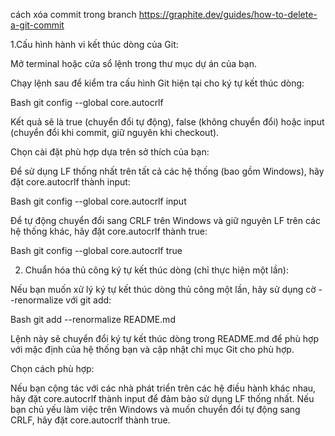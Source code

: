 cách xóa commit trong branch
https://graphite.dev/guides/how-to-delete-a-git-commit

1.Cấu hình hành vi kết thúc dòng của Git:

Mở terminal hoặc cửa sổ lệnh trong thư mục dự án của bạn.

Chạy lệnh sau để kiểm tra cấu hình Git hiện tại cho ký tự kết thúc dòng:

Bash
git config --global core.autocrlf

Kết quả sẽ là true (chuyển đổi tự động), false (không chuyển đổi) hoặc input (chuyển đổi khi commit, giữ nguyên khi checkout).

Chọn cài đặt phù hợp dựa trên sở thích của bạn:

Để sử dụng LF thống nhất trên tất cả các hệ thống (bao gồm Windows), hãy đặt core.autocrlf thành input:

Bash
git config --global core.autocrlf input

Để tự động chuyển đổi sang CRLF trên Windows và giữ nguyên LF trên các hệ thống khác, hãy đặt core.autocrlf thành true:

Bash
git config --global core.autocrlf true

2. Chuẩn hóa thủ công ký tự kết thúc dòng (chỉ thực hiện một lần):

Nếu bạn muốn xử lý ký tự kết thúc dòng thủ công một lần, hãy sử dụng cờ --renormalize với git add:

Bash
git add --renormalize README.md

Lệnh này sẽ chuyển đổi ký tự kết thúc dòng trong README.md để phù hợp với mặc định của hệ thống bạn và cập nhật chỉ mục Git cho phù hợp.

Chọn cách phù hợp:

Nếu bạn cộng tác với các nhà phát triển trên các hệ điều hành khác nhau, hãy đặt core.autocrlf thành input để đảm bảo sử dụng LF thống nhất.
Nếu bạn chủ yếu làm việc trên Windows và muốn chuyển đổi tự động sang CRLF, hãy đặt core.autocrlf thành true.
